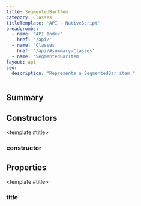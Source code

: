 ```yaml
---
title: SegmentedBarItem
category: Classes
titleTemplate: 'API - NativeScript'
breadcrumbs: 
  - name: 'API Index'
    href: '/api/'
  - name: 'Classes'
    href: '/api/#summary-Classes'
  - name: 'SegmentedBarItem'
layout: api
seo:
  description: "Represents a SegmentedBar item."
---
```


<!-- This page is auto generated, do not edit manually. -->
<!-- Run "yarn generate:api-docs" to regenerate -->

<script setup lang="ts">
  import { provide } from "vue";
  import API_DATA from "./SegmentedBarItem.data.json";
  
  provide('API_DATA', API_DATA);
</script>

<APIRefHierarchy v-once />

<APIRefComment commentBase64="eyJibG9ja1RhZ3MiOltdLCJtb2RpZmllclRhZ3MiOnt9LCJzdW1tYXJ5IjpbeyJraW5kIjoidGV4dCIsInRleHQiOiJSZXByZXNlbnRzIGEgU2VnbWVudGVkQmFyIGl0ZW0uIn1dfQ==" v-once />

## <Heading ignore>Summary</Heading>

<APIRefSummary v-once />

## Constructors

<div class="">

<APIRef for="25030" v-once>

<template #title>

### constructor

</template>

</APIRef>

</div>

## Properties

<div class="isPublic">

<APIRef for="25032" v-once>

<template #title>

### title

</template>

</APIRef>

</div>
